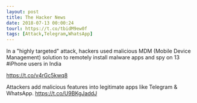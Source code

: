 ```yaml
---
layout: post
title: The Hacker News
date: 2018-07-13 00:00:24
tourl: https://t.co/tbidM9ew0f
tags: [Attack,Telegram,WhatsApp]
---
```

In a "highly targeted" attack, hackers used malicious MDM (Mobile Device Management) solution to remotely install malware apps and spy on 13 #iPhone users in India

https://t.co/v4rGc5kwq8

Attackers add malicious features into legitimate apps like Telegram &amp; WhatsApp. https://t.co/U9BKgJaddJ